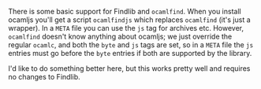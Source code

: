 There is some basic support for Findlib and `ocamlfind`. When you
install ocamljs you'll get a script `ocamlfindjs` which replaces
`ocamlfind` (it's just a wrapper). In a `META` file you can use the
`js` tag for archives etc. However, `ocamlfind` doesn't know anything
about ocamljs; we just override the regular `ocamlc`, and both the
`byte` and `js` tags are set, so in a `META` file the `js` entries
must go before the `byte` entries if both are supported by the library.

I'd like to do something better here, but this works pretty well and
requires no changes to Findlib.